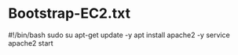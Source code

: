 # Bootstrap-EC2.txt


#!/bin/bash
sudo su
apt-get update -y
apt install apache2 -y
service apache2 start

